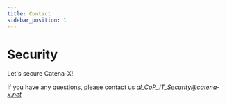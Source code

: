 ```yaml
---
title: Contact
sidebar_position: 1
---
```


# Security

Let's secure Catena-X!

If you have any questions, please contact us *dl_CoP_IT_Security@catena-x.net*
